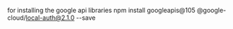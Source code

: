 for installing the google api libraries
npm install googleapis@105 @google-cloud/local-auth@2.1.0 --save
